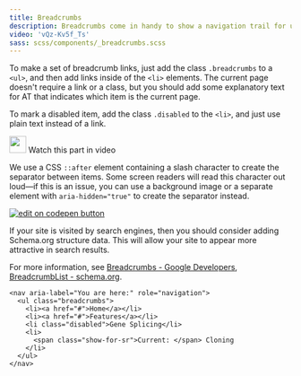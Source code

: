 ```yaml
---
title: Breadcrumbs
description: Breadcrumbs come in handy to show a navigation trail for users clicking through your site.
video: 'vQz-Kv5f_Ts'
sass: scss/components/_breadcrumbs.scss
---
```


To make a set of breadcrumb links, just add the class `.breadcrumbs` to a `<ul>`, and then add links inside of the `<li>` elements. The current page doesn't require a link or a class, but you should add some explanatory text for AT that indicates which item is the current page.

To mark a disabled item, add the class `.disabled` to the `<li>`, and just use plain text instead of a link.

<a class="" data-open-video="2:05"><img src="{{root}}assets/img/icons/watch-video-icon.svg" class="video-icon" height="30" width="30" alt=""> Watch this part in video</a>

<div class="warning callout">
  <p>We use a CSS <code>::after</code> element containing a slash character to create the separator between items. Some screen readers will read this character out loud&mdash;if this is an issue, you can use a background image or a separate element with <code>aria-hidden="true"</code> to create the separator instead.</p>
</div>


<div class="docs-codepen-container">
  <a class="codepen-logo-link" href="https://codepen.io/IamManchanda/pen/MmGeMx?editors=1000" target="_blank"><img src="{{root}}assets/img/logos/edit-in-browser.svg" class="" height="" width="" alt="edit on codepen button"></a>
</div>

<div class="warning callout">
  <p>If your site is visited by search engines, then you should consider adding Schema.org structure data. This will allow your site to appear more attractive in search results. </p>
  <p>For more information, see <a href="https://developers.google.com/search/docs/data-types/breadcrumbs">Breadcrumbs - Google Developers</a>, <a href="https://schema.org/BreadcrumbList">BreadcrumbList - schema.org</a>.</p>
</div>

```html_example
<nav aria-label="You are here:" role="navigation">
  <ul class="breadcrumbs">
    <li><a href="#">Home</a></li>
    <li><a href="#">Features</a></li>
    <li class="disabled">Gene Splicing</li>
    <li>
      <span class="show-for-sr">Current: </span> Cloning
    </li>
  </ul>
</nav>
```
